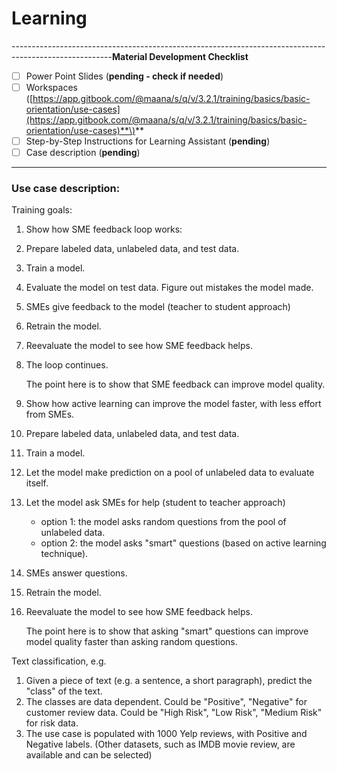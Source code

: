 # Learning

-------------------------------------------------------------------------------------------------------**Material Development Checklist**

* [ ] Power Point Slides \(**pending - check if needed**\)
* [ ] Workspaces \([https://app.gitbook.com/@maana/s/q/v/3.2.1/training/basics/basic-orientation/use-cases](https://app.gitbook.com/@maana/s/q/v/3.2.1/training/basics/basic-orientation/use-cases)**\)**
* [ ] Step-by-Step Instructions for Learning Assistant \(**pending**\)
* [ ] Case description \(**pending**\)

-------------------------------------------------------------------------------------------------------

### Use case description: 

Training goals:

1. Show how SME feedback loop works:

1. Prepare labeled data, unlabeled data, and test data. 
2. Train a model.
3. Evaluate the model on test data. Figure out mistakes the model made. 
4. SMEs give feedback to the model \(teacher to student approach\) 
5. Retrain the model. 
6. Reevaluate the model to see how SME feedback helps.
7. The loop continues.

      The point here is to show that SME feedback can improve model quality.

2. Show how active learning can improve the model faster, with less effort from SMEs.

1. Prepare labeled data, unlabeled data, and test data. 
2. Train a model.
3. Let the model make prediction on a pool of unlabeled data to evaluate itself. 
4. Let the model ask SMEs for help \(student to teacher approach\)
   * option 1: the model asks random questions from the pool of unlabeled data. 
   * option 2: the model asks "smart" questions \(based on active learning technique\).
5. SMEs answer questions. 
6. Retrain the model. 
7. Reevaluate the model to see how SME feedback helps.

      The point here is to show that asking "smart" questions can improve model quality faster than asking random questions. 



Text classification, e.g. 

1. Given a piece of text \(e.g. a sentence, a short paragraph\), predict the "class" of the text. 
2. The classes are data dependent. Could be "Positive", "Negative" for customer review data. Could be "High Risk", "Low Risk", "Medium Risk" for risk data. 
3. The use case is populated with 1000 Yelp reviews, with Positive and Negative labels. \(Other datasets, such as IMDB movie review, are available and can be selected\)



